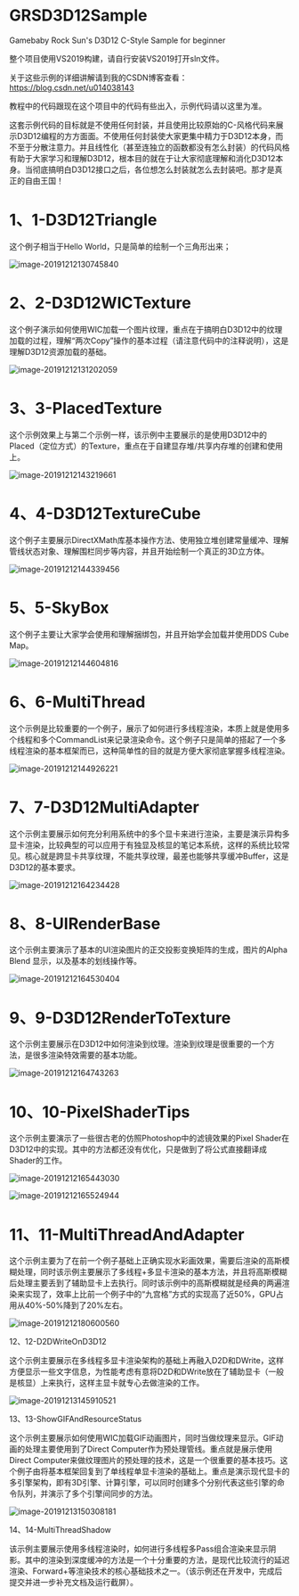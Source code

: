 # GRSD3D12Sample
Gamebaby Rock Sun's D3D12 C-Style Sample for beginner

整个项目使用VS2019构建，请自行安装VS2019打开sln文件。

关于这些示例的详细讲解请到我的CSDN博客查看： https://blog.csdn.net/u014038143 

教程中的代码跟现在这个项目中的代码有些出入，示例代码请以这里为准。

这套示例代码的目标就是不使用任何封装，并且使用比较原始的C-风格代码来展示D3D12编程的方方面面。不使用任何封装使大家更集中精力于D3D12本身，而不至于分散注意力。并且线性化（甚至连独立的函数都没有怎么封装）的代码风格有助于大家学习和理解D3D12，根本目的就在于让大家彻底理解和消化D3D12本身。当彻底搞明白D3D12接口之后，各位想怎么封装就怎么去封装吧。那才是真正的自由王国！

# 1、1-D3D12Triangle

这个例子相当于Hello World，只是简单的绘制一个三角形出来；

![image-20191212130745840](/ScreenShot/image-20191212130745840.png)

# 2、2-D3D12WICTexture

这个例子演示如何使用WIC加载一个图片纹理，重点在于搞明白D3D12中的纹理加载的过程，理解“两次Copy”操作的基本过程（请注意代码中的注释说明），这是理解D3D12资源加载的基础。

![image-20191212131202059](/ScreenShot/image-20191212131202059.png)

# 3、3-PlacedTexture

这个示例效果上与第二个示例一样，该示例中主要展示的是使用D3D12中的Placed（定位方式）的Texture，重点在于自建显存堆/共享内存堆的创建和使用上。

![image-20191212143219661](/ScreenShot/image-20191212143219661.png)

# 4、4-D3D12TextureCube

这个例子主要展示DirectXMath库基本操作方法、使用独立堆创建常量缓冲、理解管线状态对象、理解围栏同步等内容，并且开始绘制一个真正的3D立方体。

![image-20191212144339456](/ScreenShot/image-20191212144339456.png)

# 5、5-SkyBox

这个例子主要让大家学会使用和理解捆绑包，并且开始学会加载并使用DDS Cube Map。

![image-20191212144604816](/ScreenShot/image-20191212144604816.png)

# 6、6-MultiThread

这个示例是比较重要的一个例子，展示了如何进行多线程渲染，本质上就是使用多个线程和多个CommandList来记录渲染命令。这个例子只是简单的搭起了一个多线程渲染的基本框架而已，这种简单性的目的就是方便大家彻底掌握多线程渲染。

![image-20191212144926221](/ScreenShot/image-20191212144926221.png)

# 7、7-D3D12MultiAdapter

这个示例主要展示如何充分利用系统中的多个显卡来进行渲染，主要是演示异构多显卡渲染，比较典型的可以应用于有独显及核显的笔记本系统，这样的系统比较常见。核心就是跨显卡共享纹理，不能共享纹理，最差也能够共享缓冲Buffer，这是D3D12的基本要求。

![image-20191212164234428](/ScreenShot/image-20191212164234428.png)

# 8、8-UIRenderBase

这个示例主要演示了基本的UI渲染图片的正交投影变换矩阵的生成，图片的Alpha Blend 显示，以及基本的划线操作等。

![image-20191212164530404](/ScreenShot/image-20191212164530404.png)

# 9、9-D3D12RenderToTexture

这个示例主要展示在D3D12中如何渲染到纹理。渲染到纹理是很重要的一个方法，是很多渲染特效需要的基本功能。

![image-20191212164743263](/ScreenShot/image-20191212164743263.png)

# 10、10-PixelShaderTips

这个示例主要演示了一些很古老的仿照Photoshop中的滤镜效果的Pixel Shader在D3D12中的实现。其中的方法都还没有优化，只是做到了将公式直接翻译成Shader的工作。

![image-20191212165443030](/ScreenShot/image-20191212165443030.png)

![image-20191212165524944](/ScreenShot/image-20191212165524944.png)

# 11、11-MultiThreadAndAdapter

这个示例主要为了在前一个例子基础上正确实现水彩画效果，需要后渲染的高斯模糊处理，同时该示例主要展示了多线程+多显卡渲染的基本方法，并且将高斯模糊后处理主要丢到了辅助显卡上去执行。同时该示例中的高斯模糊就是经典的两遍渲染来实现了，效率上比前一个例子中的“九宫格”方式的实现高了近50%，GPU占用从40%-50%降到了20%左右。

![image-20191212180600560](/ScreenShot/image-20191212180600560.png)

12、12-D2DWriteOnD3D12

这个示例主要展示在多线程多显卡渲染架构的基础上再融入D2D和DWrite，这样方便显示一些文字信息，为性能考虑有意将D2D和DWrite放在了辅助显卡（一般是核显）上来执行，这样主显卡就专心去做渲染的工作。

![image-20191213145910521](/ScreenShot/image-20191213145910521.png)

13、13-ShowGIFAndResourceStatus

这个示例主要展示如何使用WIC加载GIF动画图片，同时当做纹理来显示。GIF动画的处理主要使用到了Direct Computer作为预处理管线。重点就是展示使用Direct Computer来做纹理图片的预处理的技术，这是一个很重要的基本技巧。这个例子由将基本框架回复到了单线程单显卡渲染的基础上。重点是演示现代显卡的多引擎架构，即有3D引擎、计算引擎，可以同时创建多个分别代表这些引擎的命令队列，并演示了多个引擎间同步的方法。

![image-20191213150308181](/ScreenShot/image-20191213150308181.png)

14、14-MultiThreadShadow

该示例主要展示使用多线程渲染时，如何进行多线程多Pass组合渲染来显示阴影。其中的渲染到深度缓冲的方法是一个十分重要的方法，是现代比较流行的延迟渲染、Forward+等渲染技术的核心基础技术之一。（该示例还在开发中，完成后提交并进一步补充文档及运行截屏）。
